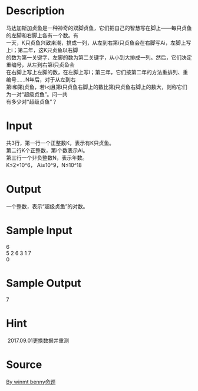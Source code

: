 
# Description

<div class="content"><div>马达加斯加贞鱼是一种神奇的双脚贞鱼，它们把自己的智慧写在脚上——每只贞鱼的左脚和右脚上各有一个数。有</div>
<div>一天，K只贞鱼兴致来潮，排成一列，从左到右第i只贞鱼会在右脚写Ai，左脚上写上i；第二年，这K只贞鱼以右脚</div>
<div>的数为第一关键字、左脚的数为第二关键字，从小到大排成一列。然后，它们决定重编号，从左到右第i只贞鱼会</div>
<div>在右脚上写上左脚的数，在左脚上写i；第三年，它们按第二年的方法重排列、重编号......N年后，对于从左到右</div>
<div>第i和第j贞鱼，若i&lt;j且第i只贞鱼右脚上的数比第j只贞鱼右脚上的数大，则称它们为一对“超级贞鱼”。问一共</div>
<div>有多少对“超级贞鱼”？</div></div>

# Input

<div class="content"><div>
<div>共3行，第一行一个正整数K，表示有K只贞鱼。</div>
<div>第二行K个正整数，第i个数表示Ai。</div>
<div>第三行一个非负整数N，表示年数。</div>
<div>K≤2×10^6， Ai≤10^9，N≤10^18</div>
</div>
<div></div></div>

# Output

<div class="content"><div>
<div>一个整数，表示“超级贞鱼”的对数。</div>
</div>
<div></div></div>

# Sample Input

<div class="content"><span class="sampledata">6<br/>
5 2 6 3 1 7<br/>
0</span></div>

# Sample Output

<div class="content"><span class="sampledata">7<br/>
</span></div>

# Hint

<div class="content"><p></p><p> 2017.09.01更换数据并重测</p><p></p></div>

# Source

<div class="content"><p><a href="problemset.php?search=By winmt benny命题">By winmt benny命题</a></p></div>


